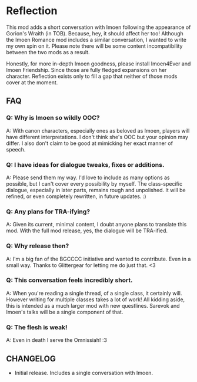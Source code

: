 # Reflection

This mod adds a short conversation with Imoen following the appearance of Gorion's Wraith (in TOB). Because, hey, it should affect her too! Although the Imoen Romance mod includes a similar conversation, I wanted to write my own spin on it. Please note there will be some content incompatibility between the two mods as a result.

Honestly, for more in-depth Imoen goodness, please install Imoen4Ever and Imoen Friendship. Since those are fully fledged expansions on her character. Reflection exists only to fill a gap that neither of those mods cover at the moment.

## FAQ

### Q: Why is Imoen so wildly OOC?

A: With canon characters, especially ones as beloved as Imoen, players will have different interpretations. I don't think she's OOC but your opinion may differ. I also don't claim to be good at mimicking her exact manner of speech. 

### Q: I have ideas for dialogue tweaks, fixes or additions.

A: Please send them my way. I'd love to include as many options as possible, but I can't cover every possibility by myself. The class-specific dialogue, especially in later parts, remains rough and unpolished. It will be refined, or even completely rewritten, in future updates. :)

### Q: Any plans for TRA-ifying?

A: Given its current, minimal content, I doubt anyone plans to translate this mod. With the full mod release, yes, the dialogue will be TRA-ified. 

### Q: Why release then?

A: I'm a big fan of the BGCCCC initiative and wanted to contribute. Even in a small way. Thanks to Glittergear for letting me do just that. <3

### Q: This conversation feels incredibly short.

A: When you're reading a single thread, of a single class, it certainly will. However writing for multiple classes takes a lot of work! All kidding aside, this is intended as a much larger mod with new questlines. Sarevok and Imoen's talks will be a single component of that. 

### Q: The flesh is weak!

A: Even in death I serve the Omnissiah! :3


## CHANGELOG

* Initial release. Includes a single conversation with Imoen.  
